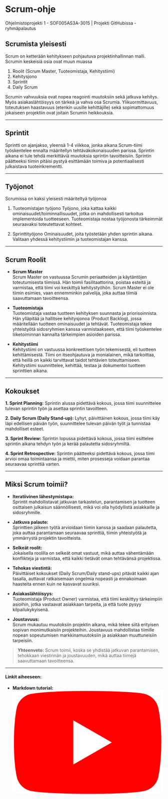 # Scrum-ohje
Ohjelmistoprojekti 1 - SOF005AS3A-3015 | Projekti GitHubissa -ryhmäpalautus

## Scrumista yleisesti
Scrum on ketterään kehitykseen pohjautuva projektinhallinnan malli. Scrumin keskeisiä osia ovat muun muassa

1. Roolit (Scrum Master, Tuoteomistaja, Kehitystiimi)
2. Kehitysjono
3. Sprintit
4. Daily Scrum

Scrumin vahvuuksia ovat nopea reagointi muutoksiin sekä jatkuva kehitys. Myös asiakaslähtöisyys on tärkeä ja vahva osa Scrumia. Ylikuormittavuus, toteutuksen haastavuus (etenkin uusille kehittäjille) sekä sopimattomuus jokaiseen projektiin ovat joitain Scrumin heikkouksia.

***

## Sprintit

Sprintti on ajanjakso, yleensä 1-4 viikkoa, jonka aikana Scrum-tiimi työskentelee ennalta määritellyn tehtäväkokonaisuuden parissa. Sprintin aikana ei tule tehdä merkittäviä muutoksia sprintin tavoitteisiin. Sprintin päätteeksi tiimin pitäisi pystyä esittämään toimiva ja potentiaalisesti julkaistava tuoteinkrementti.

***

## Työjonot

Scrumissa on kaksi yleisesti määriteltyä työjonoa

1. Tuoteomistajan työjono
Työjono, joka kattaa kaikki ominaisuudet/toiminnallisuudet, jotka on mahdollisesti tarkoitus implementoida tuotteeseen. Tuoteomistaja nostaa työjonosta tärkeimmät seuraavaksi toteutettavat kohteet.

2. Sprinttityöjono
Ominaisuudet, joita työstetään yhden sprintin aikana. Valitaan yhdessä kehitystiimin ja tuoteomistajan kanssa.

***

## Scrum Roolit

* **Scrum Master**  
  Scrum Master on vastuussa Scrumin periaatteiden ja käytäntöjen toteutumisesta tiimissä. Hän toimii fasilitaattorina, poistaa esteitä ja varmistaa, että tiimi voi keskittyä kehitystyöhön. Scrum Master ei ole tiimin esimies, vaan ennemminkin palvelija, joka auttaa tiimiä saavuttamaan tavoitteensa.

* **Tuoteomistaja**  
  Tuoteomistaja vastaa tuotteen kehityksen suunnasta ja priorisoinnista. Hän ylläpitää ja hallitsee kehitysjonoa (Product Backlog), jossa määritellään tuotteen ominaisuudet ja tehtävät. Tuoteomistaja tekee yhteistyötä sidosryhmien kanssa varmistaakseen, että tiimi työskentelee liiketoiminnan kannalta tärkeimpien asioiden parissa.

* **Kehitystiimi**  
  Kehitystiimi on vastuussa konkreettisen työn tekemisestä, eli tuotteen kehittämisestä. Tiimi on itseohjautuva ja monialainen, mikä tarkoittaa, että heillä on kaikki tarvittavat taidot tehtävien toteuttamiseen. Kehitystiimi suunnittelee, kehittää, testaa ja dokumentoi tuotteen sprinttien aikana.

***

## Kokoukset

  **1. Sprint Planning:** Sprintin alussa pidettävä kokous, jossa tiimi suunnittelee tulevan sprintin työn ja asettaa sprintin tavoitteen.

  **2. Daily Scrum (Daily Stand-up):** Lyhyt, päivittäinen kokous, jossa tiimi käy läpi edellisen päivän työn, suunnittelee tulevan päivän työt ja tunnistaa mahdolliset esteet.

  **3. Sprint Review:** Sprintin lopussa pidettävä kokous, jossa tiimi esittelee sprintin aikana tehdyn työn ja kerää palautetta sidosryhmiltä.

  **4. Sprint Retrospective:** Sprintin päätteeksi pidettävä kokous, jossa tiimi arvioi omaa toimintaansa ja miettii, miten prosesseja voidaan parantaa seuraavaa sprinttiä varten.

***


## Miksi Scrum toimii?

* **Iteratiivinen lähestymistapa:**  
  Sprintit mahdollistavat jatkuvan tarkastelun, parantamisen ja tuotteen osittaisen julkaisun säännöllisesti, mikä voi olla hyödyllistä asiakkaille ja sidosryhmille. 

* **Jatkuva palaute:**  
  Sprinttien jälkeen työtä arvioidaan tiimin kanssa ja saadaan palautetta, joka auttaa parantamaan seuraavaa sprinttiä, tiimin yhteistyötä ja ymmärrystä projektin tavoitteista.

* **Selkeät roolit:**  
  Jokaisella roolilla on selkeät omat vastuut, mikä auttaa vähentämään konflikteja ja varmistaa, että kaikki tietävät oman tehtävänsä projektissa.

* **Tehokas viestintä:**  
  Päivittäiset kokoukset (Daily Scrum/Daily stand-ups) pitävät kaikki ajan tasalla, auttavat ratkaisemaan ongelmia nopeasti ja ennakoimaan haasteita ennen kuin ne kasvavat suuriksi.

* **Asiakaslähtöisyys:**  
  Tuoteomistaja (Product Owner) varmistaa, että tiimi keskittyy tärkeimpiin asioihin, jotka vastaavat asiakkaan tarpeita, ja että tuote pysyy kilpailukykyisenä.

* **Joustavuus:**  
  Scrum mukautuu muutoksiin projektin aikana, mikä tekee siitä erityisen sopivan monimutkaisiin projekteihin. Joustavuus mahdollistaa tiimille nopean sopeutumisen markkinamuutoksiin ja asiakkaan muuttuneisiin tarpeisiin.

> **Yhteenveto:** Scrum toimii, koska se yhdistää jatkuvan parantamisen, tehokkaan viestinnän ja joustavuuden, mikä auttaa tiimejä saavuttamaan tavoitteensa.

***
#### Linkit aiheeseen:

  * **Markdown tutorial:** 
  [![](image.png)](https://www.youtube.com/watch?v=_PPWWRV6gbA&t=60s)
